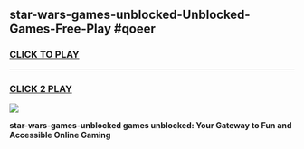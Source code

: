 
## star-wars-games-unblocked-Unblocked-Games-Free-Play #qoeer
<h3>
<a href="https://us.freeplayer.one?title=star-wars-games-unblocked&ref=9M">CLICK TO PLAY</a></h3>
<hr>

<h3>
<a href="https://us.freeplayer.one?title=star-wars-games-unblocked&ref=9M">CLICK 2 PLAY</a>
  
</h3>

<a href="https://us.freeplayer.one?title=star-wars-games-unblocked&ref=9M"><img src="https://clearcache.store/games.png"></a>


**star-wars-games-unblocked games unblocked: Your Gateway to Fun and Accessible Online Gaming**
